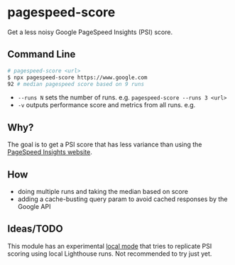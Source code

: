 # pagespeed-score

Get a less noisy Google PageSpeed Insights (PSI) score.

## Command Line

```sh
# pagespeed-score <url>
$ npx pagespeed-score https://www.google.com
92 # median pagespeed score based on 9 runs
```

* `--runs N` sets the number of runs. e.g. `pagespeed-score --runs 3 <url>`
* `-v` outputs performance score and metrics from all runs. e.g.



## Why?

The goal is to get a PSI score that has less variance than using the [PageSpeed Insights website](https://developers.google.com/speed/pagespeed/insights/).

## How

* doing multiple runs and taking the median based on score
* adding a cache-busting query param to avoid cached responses by the Google API

## Ideas/TODO

This module has an experimental [local mode](/local) that tries to replicate PSI scoring using local Lighthouse runs. Not recommended to try just yet.
